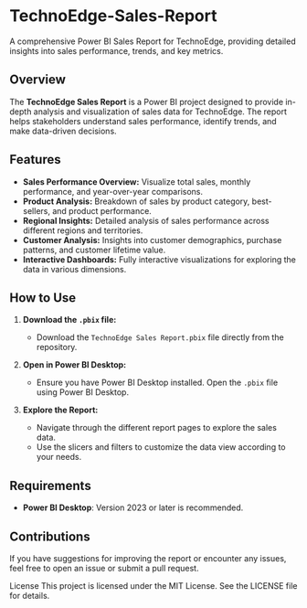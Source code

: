 # TechnoEdge-Sales-Report
 A comprehensive Power BI Sales Report for TechnoEdge, providing detailed insights into sales performance, trends, and key metrics.

## Overview
The **TechnoEdge Sales Report** is a Power BI project designed to provide in-depth analysis and visualization of sales data for TechnoEdge. The report helps stakeholders understand sales performance, identify trends, and make data-driven decisions.

## Features
- **Sales Performance Overview:** Visualize total sales, monthly performance, and year-over-year comparisons.
- **Product Analysis:** Breakdown of sales by product category, best-sellers, and product performance.
- **Regional Insights:** Detailed analysis of sales performance across different regions and territories.
- **Customer Analysis:** Insights into customer demographics, purchase patterns, and customer lifetime value.
- **Interactive Dashboards:** Fully interactive visualizations for exploring the data in various dimensions.

## How to Use
1. **Download the `.pbix` file:**
   - Download the `TechnoEdge Sales Report.pbix` file directly from the repository.
   
2. **Open in Power BI Desktop:**
   - Ensure you have Power BI Desktop installed. Open the `.pbix` file using Power BI Desktop.

3. **Explore the Report:**
   - Navigate through the different report pages to explore the sales data.
   - Use the slicers and filters to customize the data view according to your needs.

## Requirements
- **Power BI Desktop**: Version 2023 or later is recommended.

## Contributions
If you have suggestions for improving the report or encounter any issues, feel free to open an issue or submit a pull request.

License
This project is licensed under the MIT License. See the LICENSE file for details.

